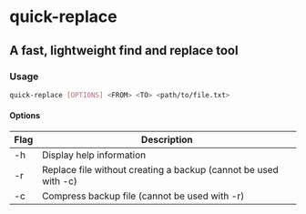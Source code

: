 # quick-replace

## A fast, lightweight find and replace tool

### Usage

```bash
quick-replace [OPTIONS] <FROM> <TO> <path/to/file.txt>
```

#### Options

| Flag | Description |
| ---- | ----------- |
| -h | Display help information |
| -r | Replace file without creating a backup (cannot be used with -c) |
| -c | Compress backup file (cannot be used with -r) |
